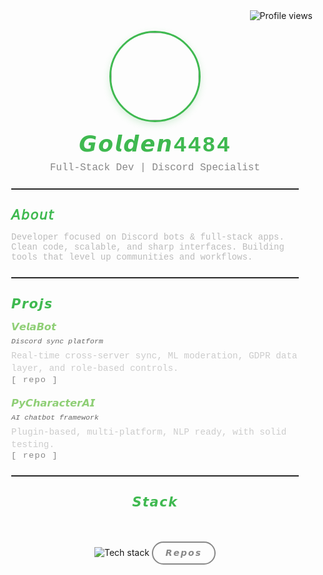 <div align="right" style="margin-bottom: 16px;">
  <img src="https://komarev.com/ghpvc/?username=Golden4484&style=for-the-badge&labelColor=0e1117&color=888888&label=𝙿𝚁𝙾𝙵𝙸𝙻𝙴.𝚅𝙸𝙴𝚆𝚂" alt="Profile views"/>
</div>

<div align="center" style="max-width: 460px; margin: auto; padding: 0 12px;">
  <img src="https://avatars.githubusercontent.com/u/125841328?v=4" width="140" style="border-radius: 50%; border: 3px solid #3fb950; box-shadow: 0 4px 12px rgba(63,185,80,0.2);">
  <h1 style="margin: 14px 0 6px 0; font-size: 2.2rem; font-family: 'Courier New', Courier, monospace; letter-spacing: 2px; color: #3fb950;">𝙂𝙤𝙡𝙙𝙚𝙣4484</h1>
  <p style="margin: 0; color: #888; font-size: 1rem; font-family: 'Courier New', monospace;">Full-Stack Dev | Discord Specialist</p>
</div>

<hr style="border: 0; border-top: 1px solid #333; margin: 24px 0; max-width: 460px; margin-left: auto; margin-right: auto;">

<section style="max-width: 460px; margin: auto; padding: 0 12px; font-family: 'Courier New', monospace; color: #bbb;">
  <h2 style="color: #3fb950; font-weight: 600; font-size: 1.3rem; letter-spacing: 1.5px; margin-bottom: 10px;">𝘈𝘣𝘰𝘶𝘵</h2>
  <p>Developer focused on Discord bots & full-stack apps. Clean code, scalable, and sharp interfaces. Building tools that level up communities and workflows.</p>
</section>

<hr style="border: 0; border-top: 1px solid #333; margin: 24px 0; max-width: 460px; margin-left: auto; margin-right: auto;">

<section style="max-width: 460px; margin: auto; padding: 0 12px; font-family: 'Courier New', monospace; color: #bbb;">
  <h2 style="color: #3fb950; font-weight: 600; font-size: 1.3rem; letter-spacing: 1.5px; margin-bottom: 14px;">𝙋𝙧𝙤𝙟𝙨</h2>

  <article style="margin-bottom: 20px;">
    <h3 style="margin: 0 0 6px 0; color: #8fcf76;">𝙑𝙚𝙡𝙖𝘽𝙤𝙩</h3>
    <small style="color: #666; font-style: italic;">Discord sync platform</small>
    <p style="margin: 6px 0 0 0; font-size: 0.9rem; line-height: 1.4; color: #ccc;">
      Real-time cross-server sync, ML moderation, GDPR data layer, and role-based controls.
    </p>
    <a href="https://github.com/Golden4484/VelaBot" style="color: #888; font-size: 0.85rem; text-decoration: none; letter-spacing: 1.2px;">[ repo ]</a>
  </article>

  <article>
    <h3 style="margin: 0 0 6px 0; color: #8fcf76;">𝙋𝙮𝘾𝙝𝙖𝙧𝙖𝙘𝙩𝙚𝙧𝘼𝙄</h3>
    <small style="color: #666; font-style: italic;">AI chatbot framework</small>
    <p style="margin: 6px 0 0 0; font-size: 0.9rem; line-height: 1.4; color: #ccc;">
      Plugin-based, multi-platform, NLP ready, with solid testing.
    </p>
    <a href="https://github.com/Golden4484/PyCharacterAI" style="color: #888; font-size: 0.85rem; text-decoration: none; letter-spacing: 1.2px;">[ repo ]</a>
  </article>
</section>

<hr style="border: 0; border-top: 1px solid #333; margin: 24px 0; max-width: 460px; margin-left: auto; margin-right: auto;">

<section style="max-width: 460px; margin: auto; padding: 0 12px;" align="center">
  <h2 style="color: #3fb950; font-family: 'Courier New', monospace; font-weight: 600; letter-spacing: 1.5px;">𝙎𝙩𝙖𝙘𝙠</h2>
  <img src="https://skillicons.dev/icons?i=python,typescript,nodejs,django,flask,fastapi,postgres,mongodb,redis,docker,kubernetes,aws,gcp,azure,git,github,actions,linux,nginx,grafana,prometheus" alt="Tech stack" style="margin-top: 16px; max-width: 100%; height: auto;">
  
  <a href="https://github.com/Golden4484?tab=repositories" style="display: inline-block; margin-top: 32px; padding: 8px 20px; border: 2px solid #888; border-radius: 20px; color: #888; font-family: 'Courier New', monospace; font-weight: 600; text-decoration: none; letter-spacing: 2px; transition: all 0.3s ease;">
    𝙍𝙚𝙥𝙤𝙨
  </a>
</section>